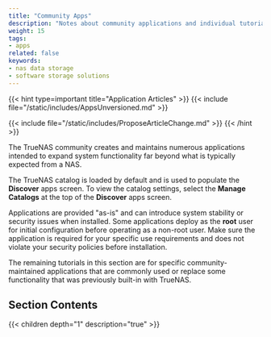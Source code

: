 ```yaml
---
title: "Community Apps"
description: "Notes about community applications and individual tutorials for applications."
weight: 15
tags:
- apps
related: false
keywords:
- nas data storage
- software storage solutions
---
```



{{< hint type=important title="Application Articles" >}}
{{< include file="/static/includes/AppsUnversioned.md" >}}

{{< include file="/static/includes/ProposeArticleChange.md" >}}
{{< /hint >}}

The TrueNAS community creates and maintains numerous applications intended to expand system functionality far beyond what is typically expected from a NAS.

The TrueNAS catalog is loaded by default and is used to populate the **Discover** apps screen.
To view the catalog settings, select the **Manage Catalogs** at the top of the **Discover** apps screen.

Applications are provided "as-is" and can introduce system stability or security issues when installed.
Some applications deploy as the **root** user for initial configuration before operating as a non-root user.
Make sure the application is required for your specific use requirements and does not violate your security policies before installation.

The remaining tutorials in this section are for specific community-maintained applications that are commonly used or replace some functionality that was previously built-in with TrueNAS.

<div class="noprint">

## Section Contents

{{< children depth="1" description="true" >}}

</div>
